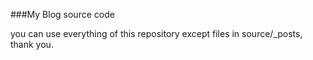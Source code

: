 ###My Blog source code  
  
you can use everything of this repository except files in source/_posts, thank you.


